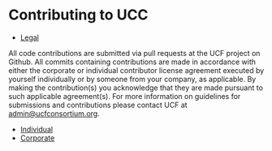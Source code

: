 # Contributing to UCC

- [Legal](#legal)

All code contributions are submitted via pull requests at the UCF project on
Github. All commits containing contributions are made in accordance with either
the corporate or individual contributor license agreement executed by yourself
individually or by someone from your company, as applicable. By making the
contribution(s) you acknowledge that they are made pursuant to such applicable
agreement(s). For more information on guidelines for submissions and
contributions please contact UCF at admin@ucfconsortium.org.

* [Individual](https://www.openucx.org/wp-content/uploads/2019/05/ucx-individual-contributor-agrement.pdf)
* [Corporate](https://www.openucx.org/wp-content/uploads/2019/05/ucx-corporate-contributor-agrement.pdf) 
